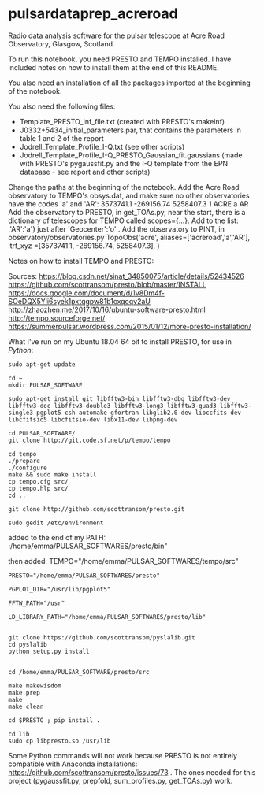 # pulsardataprep_acreroad

Radio data analysis software for the pulsar telescope at Acre Road Observatory, Glasgow, Scotland.

To run this notebook, you need PRESTO and TEMPO installed. I have included notes on how to install them at the end of this README.

You also need an installation of all the packages imported at the beginning of the notebook.





You also need the following files:
- Template_PRESTO_inf_file.txt (created with PRESTO's makeinf)
- J0332+5434_initial_parameters.par, that contains the parameters in table 1 and 2 of the report
- Jodrell_Template_Profile_I-Q.txt (see other scripts)
- Jodrell_Template_Profile_I-Q_PRESTO_Gaussian_fit.gaussians (made with PRESTO's pygaussfit.py and the I-Q template from the EPN database - see report and other scripts)


Change the paths at the beginning of the notebook.
Add the Acre Road observatory to TEMPO's obsys.dat, and make sure no other observatories have the codes 'a' and 'AR':
 3573741.1      -269156.74      5258407.3      1  ACRE                a  AR 
Add the observatory to PRESTO, in get_TOAs.py, near the start, there is a dictionary of telescopes for TEMPO called scopes={...}. Add to the list: ,'AR':'a'} just after 'Geocenter':'o' .
Add the observatory to PINT, in observatory/observatories.py
TopoObs('acre', aliases=['acreroad','a','AR'], itrf_xyz =[3573741.1, -269156.74, 5258407.3], )




Notes on how to install TEMPO and PRESTO:

Sources:
https://blog.csdn.net/sinat_34850075/article/details/52434526
https://github.com/scottransom/presto/blob/master/INSTALL
https://docs.google.com/document/d/1v8Dm4f-SOeDQX5Yli6syek1pxtqgpw81b1cxqoqv2aU
http://zhaozhen.me/2017/10/16/ubuntu-software-presto.html
http://tempo.sourceforge.net/
https://summerpulsar.wordpress.com/2015/01/12/more-presto-installation/



What I've run on my Ubuntu 18.04 64 bit to install PRESTO, for use in _Python_:

	sudo apt-get update

	cd ~
	mkdir PULSAR_SOFTWARE

	sudo apt-get install git libfftw3-bin libfftw3-dbg libfftw3-dev libfftw3-doc libfftw3-double3 libfftw3-long3 libfftw3-quad3 libfftw3-single3 pgplot5 csh automake gfortran libglib2.0-dev libccfits-dev libcfitsio5 libcfitsio-dev libx11-dev libpng-dev 

	cd PULSAR_SOFTWARE/
	git clone http://git.code.sf.net/p/tempo/tempo

	cd tempo
	./prepare
	./configure
	make && sudo make install
	cp tempo.cfg src/
	cp tempo.hlp src/
	cd ..

	git clone http://github.com/scottransom/presto.git

	sudo gedit /etc/environment

added to the end of my PATH:
	:/home/emma/PULSAR_SOFTWARES/presto/bin"

then added:
	TEMPO="/home/emma/PULSAR_SOFTWARES/tempo/src"

	PRESTO="/home/emma/PULSAR_SOFTWARES/presto"

	PGPLOT_DIR="/usr/lib/pgplot5"

	FFTW_PATH="/usr"

	LD_LIBRARY_PATH="/home/emma/PULSAR_SOFTWARES/presto/lib"


	git clone https://github.com/scottransom/pyslalib.git
	cd pyslalib
	python setup.py install


	cd /home/emma/PULSAR_SOFTWARE/presto/src

	make makewisdom
	make prep
	make
	make clean

	cd $PRESTO ; pip install .

	cd lib
	sudo cp libpresto.so /usr/lib



Some Python commands will not work because PRESTO is not entirely compatible with Anaconda installations: https://github.com/scottransom/presto/issues/73 . The ones needed for this project (pygaussfit.py, prepfold, sum_profiles.py, get_TOAs.py) work.



